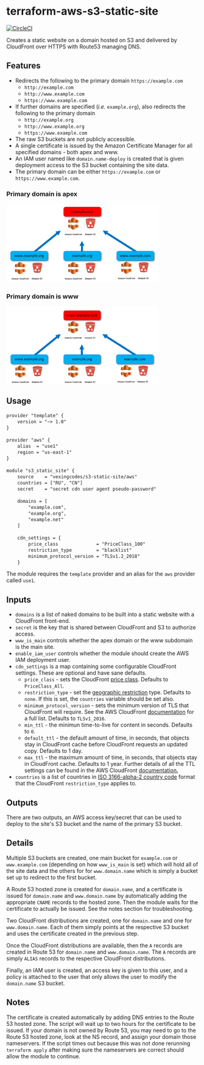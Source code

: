 # terraform-aws-s3-static-site

[![CircleCI](https://circleci.com/gh/tiguard/terraform-aws-s3-static-site/tree/development.svg?style=shield)](https://circleci.com/gh/tiguard/terraform-aws-s3-static-site/tree/development)

Creates a static website on a domain hosted on S3 and delivered by CloudFront over HTTPS with Route53 managing DNS.

## Features

* Redirects the following to the primary domain `https://example.com`
  * `http://example.com`
  * `http://www.example.com`
  * `https://www.example.com`
* If further domains are specified (*i.e.* `example.org`), also redirects the following to the primary domain
  * `http://example.org`
  * `http://www.example.org`
  * `https://www.example.com`
* The raw S3 buckets are not publicly accessible.
* A single certificate is issued by the Amazon Certificate Manager for all specified domains - both apex and www.
* An IAM user named like `domain.name-deploy` is created that is given deployment access to the S3 bucket containing the site data.
* The primary domain can be either `https://example.com` or `https://www.example.com`.

### Primary domain is apex

<img src="images/apex_root.PNG" width="400">

### Primary domain is www

<img src="images/www_root.PNG" width="400">

## Usage

```hcl
provider "template" {
    version = "~> 1.0"
}

provider "aws" {
    alias  = "use1"
    region = "us-east-1"
}

module "s3_static_site" {
    source    = "vexingcodes/s3-static-site/aws"
    countries = ["RU", "CN"]
    secret    = "secret cdn user agent pseudo-password"

    domains = [
        "example.com",
        "example.org",
        "example.net"
    ]

    cdn_settings = {
        price_class              = "PriceClass_100"
        restriction_type         = "blacklist"
        minimum_protocol_version = "TLSv1.2_2018"
    }
```

The module requires the `template` provider and an alias for the `aws` provider called `use1`.

## Inputs

* `domains` is a list of naked domains to be built into a static website with a CloudFront front-end.
* `secret` is the key that is shared between CloudFront and S3 to authorize access.
* `www_is_main` controls whether the apex domain or the www subdomain is the main site.
* `enable_iam_user` controls whether the module should create the AWS IAM deployment user.
* `cdn_settings` is a map containing some configurable CloudFront settings.  These are optional and have sane defaults.
  * `price_class` - sets the CloudFront [price class](https://docs.aws.amazon.com/AmazonCloudFront/latest/DeveloperGuide/PriceClass.html).  Defaults to `PriceClass_All`.
  * `restriction_type` - set the [geographic restriction](https://docs.aws.amazon.com/AmazonCloudFront/latest/DeveloperGuide/georestrictions.html) type.  Defaults to `none`.  If this is set, the `countries` variable should be set also.
  * `minimum_protocol_version` - sets the minimum version of TLS that CloudFront will require.  See the AWS CloudFront [documentation](https://docs.aws.amazon.com/AmazonCloudFront/latest/DeveloperGuide/secure-connections-supported-viewer-protocols-ciphers.html#secure-connections-supported-ciphers) for a full list.  Defaults to `TLSv1_2016`.
  * `min_ttl` - the minimun time-to-live for content in seconds.  Defaults to `0`.
  * `default_ttl` - the default amount of time, in seconds, that objects stay in CloudFront cache before CloudFront requests an updated copy.  Defaults to 1 day.
  * `max_ttl` - the maximum amount of time, in seconds, that objects stay in CloudFront cache.  Defaults to 1 year.  Further details of all the TTL settings can be found in the AWS CloudFront [documentation.](https://docs.aws.amazon.com/AmazonCloudFront/latest/DeveloperGuide/Expiration.html)
* `countries` is a list of countries in [ISO 3166-alpha-2 country code](https://en.wikipedia.org/wiki/ISO_3166-1_alpha-2#Officially_assigned_code_elements) format that the CloudFront `restriction_type` applies to.

## Outputs

There are two outputs, an AWS access key/secret that can be used to deploy to the site's S3 bucket and the name of the primary S3 bucket.

## Details

Multiple S3 buckets are created, one main bucket for `example.com` or `www.example.com` (depending on how `www_is_main` is set) which will hold all of the site data and the others for for `www.domain.name` which is simply a bucket set up to redirect to the first bucket.

A Route 53 hosted zone is created for `domain.name`, and a certificate is issued for `domain.name` and `www.domain.name` by automatically adding the appropriate `CNAME` records to the hosted zone. Then the module waits for the certificate to actually be issued. See the notes section for troubleshooting.

Two CloudFront distributions are created, one for `domain.name` and one for `www.domain.name`. Each of them simply points at the respective S3 bucket and uses the certificate created in the previous step.

Once the CloudFront distributions are available, then the `A` records are created in Route 53 for `domain.name` and `www.domain.name`. The `A` records are simply `ALIAS` records to the respective CloudFront distributions.

Finally, an IAM user is created, an access key is given to this user, and a policy is attached to the user that only allows the user to modify the `domain.name` S3 bucket.

## Notes

The certificate is created automatically by adding DNS entries to the Route 53 hosted zone. The script will wait up to two hours for the certificate to be issued. If your domain is not owned by Route 53, you may need to go to the Route 53 hosted zone, look at the NS record, and assign your domain those nameservers. If the script times out because this was not done rerunning `terraform apply` after making sure the nameservers are correct should allow the module to continue.
